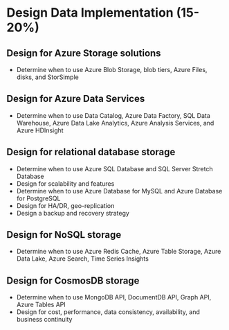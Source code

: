 # Design Data Implementation (15-20%)

## Design for Azure Storage solutions

* Determine when to use Azure Blob Storage, blob tiers, Azure Files, disks, and StorSimple

## Design for Azure Data Services

* Determine when to use Data Catalog, Azure Data Factory, SQL Data Warehouse, Azure Data Lake Analytics, Azure Analysis Services, and Azure HDInsight

## Design for relational database storage

* Determine when to use Azure SQL Database and SQL Server Stretch Database
* Design for scalability and features
* Determine when to use Azure Database for MySQL and Azure Database for PostgreSQL
* Design for HA/DR, geo-replication
* Design a backup and recovery strategy

## Design for NoSQL storage

* Determine when to use Azure Redis Cache, Azure Table Storage, Azure Data Lake, Azure Search, Time Series Insights

## Design for CosmosDB storage

* Determine when to use MongoDB API, DocumentDB API, Graph API, Azure Tables API
* Design for cost, performance, data consistency, availability, and business continuity
